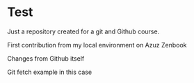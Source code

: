 # Test
Just a repository created for a git and Github course.

First contribution from my local environment on Azuz Zenbook

Changes from Github itself

Git fetch example in this case 
